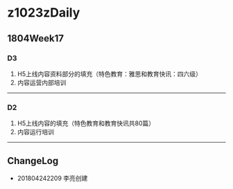 # z1023zDaily

## 1804Week17

### D3

1. H5上线内容资料部分的填充（特色教育：雅思和教育快讯：四六级）
2. 内容运营内部培训

----


### D2

1. H5上线内容的填充（特色教育和教育快讯共80篇）
2. 内容运行培训

----

## ChangeLog

- 201804242209 李亮创建
